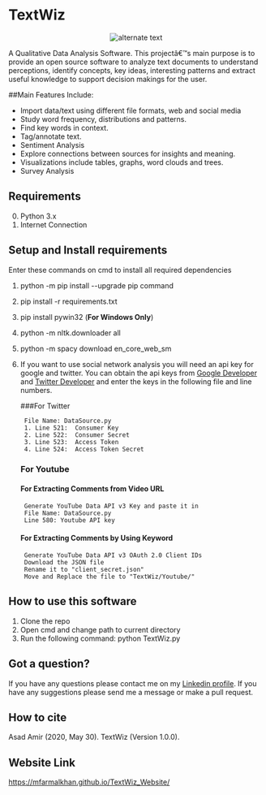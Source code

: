 # TextWiz

<p align="center"> 
    <img src="TextWiz/Images/TextWizLogo.ico" alt="alternate text">
</p>

A Qualitative Data Analysis Software. This projectâ€™s main purpose is to provide an open source software to analyze text documents to understand perceptions, identify concepts, key ideas, interesting patterns and extract useful knowledge to support decision makings for the user.

##Main Features Include:

- Import data/text using different file formats, web and social media
- Study word frequency, distributions and patterns.
- Find key words in context.
- Tag/annotate text.
- Sentiment Analysis
- Explore connections between sources for insights and meaning.
- Visualizations include tables, graphs, word clouds and trees.
- Survey Analysis

## Requirements
0. Python 3.x
1. Internet Connection

## Setup and Install requirements
Enter these commands on cmd to install all required dependencies
 
1. python -m pip install --upgrade pip command
2. pip install -r requirements.txt 
3. pip install pywin32 (**For Windows Only**)
4. python -m nltk.downloader all
5. python -m spacy download en_core_web_sm
   
6. If you want to use social network analysis you will need an api key for google and twitter. You can obtain the api keys from <a href = "https://console.developers.google.com/projectselector2/apis/dashboard">Google Developer</a> and <a href = "https://developer.twitter.com/en">Twitter Developer</a> and enter the keys in the following file and line numbers.

    ###For Twitter
        
        File Name: DataSource.py
        1. Line 521:  Consumer Key
        2. Line 522:  Consumer Secret
        3. Line 523:  Access Token
        4. Line 524:  Access Token Secret 

    ### For Youtube
    #### For Extracting Comments from Video URL    
        Generate YouTube Data API v3 Key and paste it in
        File Name: DataSource.py
        Line 580: Youtube API key
    
    #### For Extracting Comments by Using Keyword
        Generate YouTube Data API v3 OAuth 2.0 Client IDs
        Download the JSON file  
        Rename it to "client_secret.json" 
        Move and Replace the file to "TextWiz/Youtube/" 
        
    
## How to use this software
1. Clone the repo
2. Open cmd and change path to current directory
3. Run the following command:
	python TextWiz.py


## Got a question?
If you have any questions please contact me on my <a href = "https://www.linkedin.com/in/asad-amir-9a1862171/">Linkedin profile</a>. 
If you have any suggestions please send me a message or make a pull request.

## How to cite 
Asad Amir (2020, May 30). TextWiz (Version 1.0.0). 

## Website Link
https://mfarmalkhan.github.io/TextWiz_Website/

